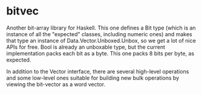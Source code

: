 bitvec
======

Another bit-array library for Haskell.  This one defines a Bit type (which is an instance of all the "expected" classes, including numeric ones) and makes that type an instance of Data.Vector.Unboxed.Unbox, so we get a lot of nice APIs for free.  Bool is already an unboxable type, but the current implementation packs each bit as a byte.  This one packs 8 bits per byte, as expected.

In addition to the Vector interface, there are several high-level operations and some low-level ones suitable for building new bulk operations by viewing the bit-vector as a word vector.
